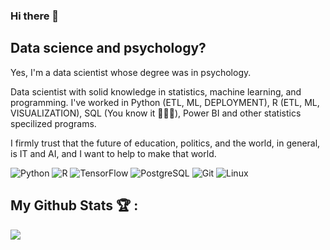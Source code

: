 ### Hi there 👋

## Data science and psychology?

Yes, I'm a data scientist whose degree was in psychology. 

Data scientist with solid knowledge in statistics, machine learning, and programming. I've worked in Python (ETL, ML, DEPLOYMENT), R (ETL, ML, VISUALIZATION), SQL (You know it 🤷🏻‍♂️), Power BI and other statistics specilized programs. 

I firmly trust that the future of education, politics, and the world, in general, is IT and AI, and I want to help to make that world.

<div>
 
   <img alt="Python" src="https://img.shields.io/badge/Python-FFD43B?style=for-the-badge&logo=python&logoColor=blue"/>
   <img alt="R" src="https://img.shields.io/badge/R-276DC3?style=for-the-badge&logo=r&logoColor=white"/>
   <img alt="TensorFlow" src="https://img.shields.io/badge/TensorFlow-FF6F00?style=for-the-badge&logo=tensorflow&logoColor=white"/>
   <img alt="PostgreSQL" src="https://img.shields.io/badge/PostgreSQL-316192?style=for-the-badge&logo=postgresql&logoColor=white"/>
   <img alt="Git" src="https://img.shields.io/badge/git%20-%23F05033.svg?&style=for-the-badge&logo=git&logoColor=white"/>
   <img alt="Linux" src="https://img.shields.io/badge/Linux-FCC624?style=for-the-badge&logo=linux&logoColor=black"/>
</div>
 
 ## My Github Stats :trophy: :

<div>
  <a href="https://github-readme-stats.vercel.app/api/top-langs/?username=bapinedam">
    <img align="left" src="https://github-readme-stats.vercel.app/api/top-langs/?username=bapinedam" />
  </a>
</div>
  


<!--
**Bapinedam/Bapinedam** is a ✨ _special_ ✨ repository because its `README.md` (this file) appears on your GitHub profile.

Here are some ideas to get you started:

- 🔭 I’m currently working on ...
- 🌱 I’m currently learning ...
- 👯 I’m looking to collaborate on ...
- 🤔 I’m looking for help with ...
- 💬 Ask me about ...
- 📫 How to reach me: ...
- 😄 Pronouns: ...
- ⚡ Fun fact: ...
-->
